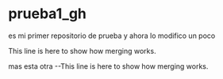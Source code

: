 # prueba1_gh
es mi primer repositorio de prueba 
y ahora lo modifico un poco
<p>This line is here to show how merging works.</p>
<p> mas esta otra --This line is here to show how merging works.</p>